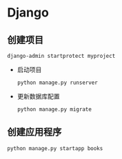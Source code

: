 # Django
## 创建项目

```shell
django-admin startprotect myproject
```

+ 启动项目

  ```shell
  python manage.py runserver
  ```

+ 更新数据库配置

  ``` 
  python manage.py migrate
  ```

## 创建应用程序

```shell
python manage.py startapp books
```

